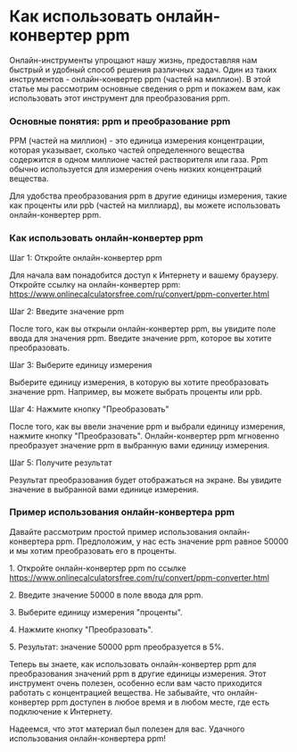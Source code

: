 Как использовать онлайн-конвертер ppm
=====================================

Онлайн-инструменты упрощают нашу жизнь, предоставляя нам быстрый и удобный способ решения различных задач. Один из таких инструментов - онлайн-конвертер ppm (частей на миллион). В этой статье мы рассмотрим основные сведения о ppm и покажем вам, как использовать этот инструмент для преобразования ppm.

### Основные понятия: ppm и преобразование ppm

PPM (частей на миллион) - это единица измерения концентрации, которая указывает, сколько частей определенного вещества содержится в одном миллионе частей растворителя или газа. Ppm обычно используется для измерения очень низких концентраций вещества.

Для удобства преобразования ppm в другие единицы измерения, такие как проценты или ppb (частей на миллиард), вы можете использовать онлайн-конвертер ppm.

### Как использовать онлайн-конвертер ppm

Шаг 1: Откройте онлайн-конвертер ppm

Для начала вам понадобится доступ к Интернету и вашему браузеру. Откройте ссылку на онлайн-конвертер ppm: <https://www.onlinecalculatorsfree.com/ru/convert/ppm-converter.html>

Шаг 2: Введите значение ppm

После того, как вы открыли онлайн-конвертер ppm, вы увидите поле ввода для значения ppm. Введите значение ppm, которое вы хотите преобразовать.

Шаг 3: Выберите единицу измерения

Выберите единицу измерения, в которую вы хотите преобразовать значение ppm. Например, вы можете выбрать проценты или ppb.

Шаг 4: Нажмите кнопку "Преобразовать"

После того, как вы ввели значение ppm и выбрали единицу измерения, нажмите кнопку "Преобразовать". Онлайн-конвертер ppm мгновенно преобразует значение ppm в выбранную вами единицу измерения.

Шаг 5: Получите результат

Результат преобразования будет отображаться на экране. Вы увидите значение в выбранной вами единице измерения.

### Пример использования онлайн-конвертера ppm

Давайте рассмотрим простой пример использования онлайн-конвертера ppm. Предположим, у нас есть значение ppm равное 50000 и мы хотим преобразовать его в проценты.

1\. Откройте онлайн-конвертер ppm по ссылке <https://www.onlinecalculatorsfree.com/ru/convert/ppm-converter.html>

2\. Введите значение 50000 в поле ввода для ppm.

3\. Выберите единицу измерения "проценты".

4\. Нажмите кнопку "Преобразовать".

5\. Результат: значение 50000 ppm преобразуется в 5%.

Теперь вы знаете, как использовать онлайн-конвертер ppm для преобразования значений ppm в другие единицы измерения. Этот инструмент очень полезен, особенно если вам часто приходится работать с концентрацией вещества. Не забывайте, что онлайн-конвертер ppm доступен в любое время и в любом месте, где есть подключение к Интернету.

Надеемся, что этот материал был полезен для вас. Удачного использования онлайн-конвертера ppm!